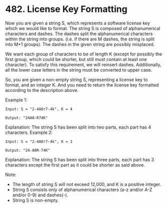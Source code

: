 # 482. License Key Formatting

Now you are given a string S, which represents a software license key which we would like to format. The string S is composed of alphanumerical characters and dashes. The dashes split the alphanumerical characters within the string into groups. (i.e. if there are M dashes, the string is split into M+1 groups). The dashes in the given string are possibly misplaced.

We want each group of characters to be of length K (except for possibly the first group, which could be shorter, but still must contain at least one character). To satisfy this requirement, we will reinsert dashes. Additionally, all the lower case letters in the string must be converted to upper case.

So, you are given a non-empty string S, representing a license key to format, and an integer K. And you need to return the license key formatted according to the description above.

Example 1:

    Input: S = "2-4A0r7-4k", K = 4

    Output: "24A0-R74K"

Explanation: The string S has been split into two parts, each part has 4 characters.
Example 2:

    Input: S = "2-4A0r7-4k", K = 3

    Output: "24-A0R-74K"

Explanation: The string S has been split into three parts, each part has 3 characters except the first part as it could be shorter as said above.

Note:
* The length of string S will not exceed 12,000, and K is a positive integer.
* String S consists only of alphanumerical characters (a-z and/or A-Z and/or 0-9) and dashes(-).
* String S is non-empty.
